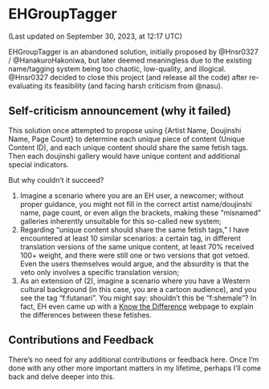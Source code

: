 # EHGroupTagger

(Last updated on September 30, 2023, at 12:17 UTC)

EHGroupTagger is an abandoned solution, initially proposed by @Hnsr0327 / @HanakuroHakoniwa, but later deemed meaningless due to the existing name/tagging system being too chaotic, low-quality, and illogical. @Hnsr0327 decided to close this project (and release all the code) after re-evaluating its feasibility (and facing harsh criticism from @nasu).

## Self-criticism announcement (why it failed)

This solution once attempted to propose using {Artist Name, Doujinshi Name, Page Count} to determine each unique piece of content (Unique Content ID), and each unique content should share the same fetish tags. Then each doujinshi gallery would have unique content and additional special indicators. 

But why couldn’t it succeed?

1. Imagine a scenario where you are an EH user, a newcomer; without proper guidance, you might not fill in the correct artist name/doujinshi name, page count, or even align the brackets, making these “misnamed” galleries inherently unsuitable for this so-called new system;
2. Regarding “unique content should share the same fetish tags,” I have encountered at least 10 similar scenarios: a certain tag, in different translation versions of the same unique content, at least 70% received 100+ weight, and there were still one or two versions that got vetoed. Even the users themselves would argue, and the absurdity is that the veto only involves a specific translation version;
3. As an extension of (2), imagine a scenario where you have a Western cultural background (in this case, you are a cartoon audience), and you see the tag “f:futanari”. You might say: shouldn’t this be “f:shemale”? In fact, EH even came up with a [Know the Difference](https://ehwiki.org/wiki/Know_The_Difference) webpage to explain the differences between these fetishes.

## Contributions and Feedback

There’s no need for any additional contributions or feedback here. Once I’m done with any other more important matters in my lifetime, perhaps I’ll come back and delve deeper into this.
